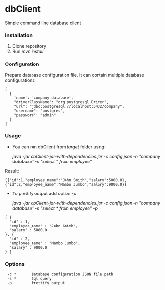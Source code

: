 # dbClient
Simple command line database client

### Installation
1. Clone repository
2. Run  _mvn install_

### Configuration
Prepare database configuration file. It can contain multiple database configurations:
```
[
  {
    "name": "company database",
    "driverClassName": "org.postgresql.Driver",
    "url": "jdbc:postgresql://localhost:5432/company",
    "username": "postgres",
    "password": "admin"
  }
]
```

### Usage
* You can run dbClient from _target_ folder using:

     _java -jar dbClient-jar-with-dependencies.jar -c config.json -n "company database" -s "select * from employee"_


Result:
```
[{"id":1,"employee_name":"John Smith","salary":5000.0},{"id":2,"employee_name":"Mambo Jumbo","salary":9000.0}]
```


* To prettify output add option _-p_

     _java -jar dbClient-jar-with-dependencies.jar -c config.json -n "company database" -s "select * from employee" -p_

```
[ {
  "id" : 1,
  "employee_name" : "John Smith",
  "salary" : 5000.0
}, {
  "id" : 2,
  "employee_name" : "Mambo Jumbo",
  "salary" : 9000.0
} ]
```

### Options
```
 -c *       Database configuration JSON file path
 -s *       Sql query
 -p         Prettify output
```

